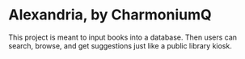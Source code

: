 Alexandria, by CharmoniumQ
==========================

This project is meant to input books into a database.
Then users can search, browse, and get suggestions just like a public library kiosk.
